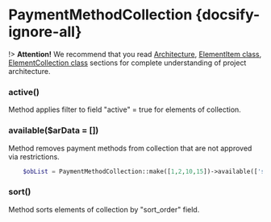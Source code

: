 # PaymentMethodCollection {docsify-ignore-all}
                    
!> **Attention!**  We recommend that you read [Architecture](home.md#architecture), [ElementItem class](item-class/item-class.md),
[ElementCollection class](collection-class/collection-class.md) sections for complete understanding of  project architecture.

### active()

Method applies filter to field "active" = true  for elements of collection.

### available($arData = [])

Method removes payment methods from collection that are not approved via restrictions.
```php
    $obList = PaymentMethodCollection::make([1,2,10,15])->available(['state' => 'NY']);
```

### sort()

Method sorts elements of collection by "sort_order" field.